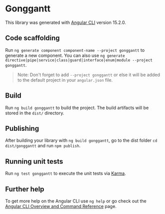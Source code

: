 # Gonggantt

This library was generated with [Angular CLI](https://github.com/angular/angular-cli) version 15.2.0.

## Code scaffolding

Run `ng generate component component-name --project gonggantt` to generate a new component. You can also use `ng generate directive|pipe|service|class|guard|interface|enum|module --project gonggantt`.
> Note: Don't forget to add `--project gonggantt` or else it will be added to the default project in your `angular.json` file. 

## Build

Run `ng build gonggantt` to build the project. The build artifacts will be stored in the `dist/` directory.

## Publishing

After building your library with `ng build gonggantt`, go to the dist folder `cd dist/gonggantt` and run `npm publish`.

## Running unit tests

Run `ng test gonggantt` to execute the unit tests via [Karma](https://karma-runner.github.io).

## Further help

To get more help on the Angular CLI use `ng help` or go check out the [Angular CLI Overview and Command Reference](https://angular.io/cli) page.
